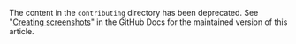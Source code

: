 The content in the `contributing` directory has been deprecated. See "[Creating screenshots](https://docs.github.com/en/contributing/writing-for-github-docs/creating-screenshots)" in the GitHub Docs for the maintained version of this article.
